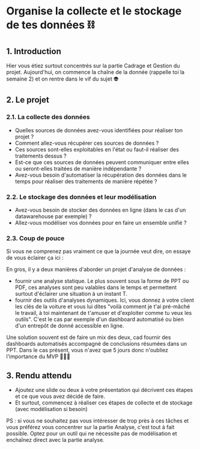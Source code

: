 # Organise la collecte et le stockage de tes données ⛓

## 1. Introduction
Hier vous étiez surtout concentrés sur la partie Cadrage et Gestion du projet. Aujourd'hui, on commence la chaîne de la donnée (rappelle toi la semaine 2) et on rentre dans le vif du sujet 👽

## 2. Le projet

### 2.1. La collecte des données
- Quelles sources de données avez-vous identifiées pour réaliser ton projet ?
- Comment allez-vous récupérer ces sources de données ? 
- Ces sources sont-elles exploitables en l'état ou faut-il réaliser des traitements dessus ? 
- Est-ce que ces sources de données peuvent communiquer entre elles ou seront-elles traitées de manière indépendante ?
- Avez-vous besoin d'automatiser la récupération des données dans le temps pour réaliser des traitements de manière répétée ?

### 2.2. Le stockage des données et leur modélisation
- Avez-vous besoin de stocker des données en ligne (dans le cas d'un datawarehouse par exemple) ? 
- Allez-vous modéliser vos données pour en faire un ensemble unifié ?

### 2.3. Coup de pouce
Si vous ne comprenez pas vraiment ce que la journée veut dire, on essaye de vous éclairer ça ici : 

En gros, il y a deux manières d'aborder un projet d'analyse de données : 
- fournir une analyse statique. Le plus souvent sous la forme de PPT ou PDF, ces analyses sont peu valables dans le temps et permettent surtout d'éclairer une situation à un instant T.
- fournir des outils d'analyses dynamiques. Ici, vous donnez à votre client les clés de la voiture et vous lui dites "voilà comment je t'ai pré-mâché le travail, à toi maintenant de t'amuser et d'exploiter comme tu veux les outils". C'est le cas par exemple d'un dashboard automatisé ou bien d'un entrepôt de donné accessible en ligne.

Une solution souvent est de faire un mix des deux, cad fournir des dashboards automatisés accompagné de conclusions résumées dans un PPT. 
Dans le cas présent, vous n'avez que 5 jours donc n'oubliez l'importance du MVP 🛴🛴🛴


## 3. Rendu attendu
- Ajoutez une slide ou deux à votre présentation qui décrivent ces étapes et ce que vous avez décidé de faire.
- Et surtout, commencez à réaliser ces étapes de collecte et de stockage (avec modélisation si besoin)

PS : si vous ne souhaitez pas vous intéresser de trop près à ces tâches et vous préférez vous concentrer sur la partie Analyse, c'est tout à fait possible. Optez pour un outil qui ne nécessite pas de modélisation et enchaînez direct avec la partie analyse.
